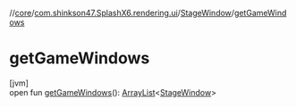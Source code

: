 //[core](../../../index.md)/[com.shinkson47.SplashX6.rendering.ui](../index.md)/[StageWindow](index.md)/[getGameWindows](get-game-windows.md)

# getGameWindows

[jvm]\
open fun [getGameWindows](get-game-windows.md)(): [ArrayList](https://docs.oracle.com/javase/8/docs/api/java/util/ArrayList.html)&lt;[StageWindow](index.md)&gt;
